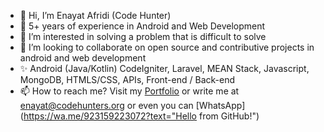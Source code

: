 - 👋 Hi, I’m Enayat Afridi (Code Hunter)
- 🌱 5+ years of experience in Android and Web Development
- 👀 I’m interested in solving a problem that is difficult to solve
- 💞️ I’m looking to collaborate on open source and contributive projects in android and web development
- ✨ Android (Java/Kotlin) CodeIgniter, Laravel, MEAN Stack, Javascript, MongoDB, HTMLS/CSS, APIs, Front-end / Back-end
- 📫 How to reach me? Visit my [Portfolio](http://enayat.codehunters.org) or write me at enayat@codehunters.org or even you can [WhatsApp](https://wa.me/923159223072?text="Hello from GitHub!")


<!---
afridi315/afridi315 is a ✨ special ✨ repository because its `README.md` (this file) appears on your GitHub profile.
You can click the Preview link to take a look at your changes.
--->
